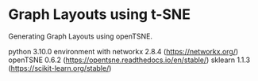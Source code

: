 # Graph Layouts using t-SNE

Generating Graph Layouts using openTSNE.

python 3.10.0 environment with
  networkx 2.8.4 (https://networkx.org/)
  openTSNE 0.6.2 (https://opentsne.readthedocs.io/en/stable/)
  sklearn 1.1.3  (https://scikit-learn.org/stable/)

